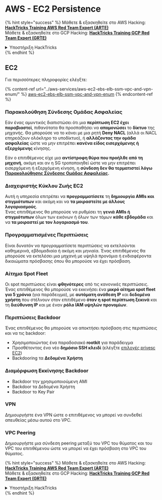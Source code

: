 # AWS - EC2 Persistence

{% hint style="success" %}
Μάθετε & εξασκηθείτε στο AWS Hacking:<img src="../../../.gitbook/assets/image (1) (1) (1) (1).png" alt="" data-size="line">[**HackTricks Training AWS Red Team Expert (ARTE)**](https://training.hacktricks.xyz/courses/arte)<img src="../../../.gitbook/assets/image (1) (1) (1) (1).png" alt="" data-size="line">\
Μάθετε & εξασκηθείτε στο GCP Hacking: <img src="../../../.gitbook/assets/image (2) (1).png" alt="" data-size="line">[**HackTricks Training GCP Red Team Expert (GRTE)**<img src="../../../.gitbook/assets/image (2) (1).png" alt="" data-size="line">](https://training.hacktricks.xyz/courses/grte)

<details>

<summary>Υποστήριξη HackTricks</summary>

* Ελέγξτε τα [**σχέδια συνδρομής**](https://github.com/sponsors/carlospolop)!
* **Εγγραφείτε στην** 💬 [**ομάδα Discord**](https://discord.gg/hRep4RUj7f) ή στην [**ομάδα telegram**](https://t.me/peass) ή **ακολουθήστε** μας στο **Twitter** 🐦 [**@hacktricks\_live**](https://twitter.com/hacktricks_live)**.**
* **Μοιραστείτε κόλπα hacking υποβάλλοντας PRs στα** [**HackTricks**](https://github.com/carlospolop/hacktricks) και [**HackTricks Cloud**](https://github.com/carlospolop/hacktricks-cloud) github repos.

</details>
{% endhint %}

## EC2

Για περισσότερες πληροφορίες ελέγξτε:

{% content-ref url="../aws-services/aws-ec2-ebs-elb-ssm-vpc-and-vpn-enum/" %}
[aws-ec2-ebs-elb-ssm-vpc-and-vpn-enum](../aws-services/aws-ec2-ebs-elb-ssm-vpc-and-vpn-enum/)
{% endcontent-ref %}

### Παρακολούθηση Σύνδεσης Ομάδας Ασφαλείας

Εάν ένας αμυντικός διαπιστώσει ότι μια **περίπτωση EC2 έχει παραβιαστεί**, πιθανότατα θα προσπαθήσει να **απομονώσει** το **δίκτυο** της μηχανής. Θα μπορούσε να το κάνει με μια ρητή **Deny NACL** (αλλά οι NACL επηρεάζουν ολόκληρο το υποδίκτυο), ή **αλλάζοντας την ομάδα ασφαλείας** ώστε να μην επιτρέπει **κανένα είδος εισερχόμενης ή εξερχόμενης** κίνησης.

Εάν ο επιτιθέμενος είχε μια **αντίστροφη θύρα που προήλθε από τη μηχανή**, ακόμη και αν η SG τροποποιηθεί ώστε να μην επιτρέπει εισερχόμενη ή εξερχόμενη κίνηση, η **σύνδεση δεν θα τερματιστεί λόγω** [**Παρακολούθησης Σύνδεσης Ομάδας Ασφαλείας**](https://docs.aws.amazon.com/AWSEC2/latest/UserGuide/security-group-connection-tracking.html)**.**

### Διαχειριστής Κύκλου Ζωής EC2

Αυτή η υπηρεσία επιτρέπει να **προγραμματίσετε** τη **δημιουργία AMIs και στιγμιότυπων** και ακόμη και να **τα μοιραστείτε με άλλους λογαριασμούς**.\
Ένας επιτιθέμενος θα μπορούσε να ρυθμίσει τη **γενιά AMIs ή στιγμιότυπων** όλων των εικόνων ή όλων των τόμων **κάθε εβδομάδα** και να **τα μοιραστεί με τον λογαριασμό του**.

### Προγραμματισμένες Περιπτώσεις

Είναι δυνατόν να προγραμματίσετε περιπτώσεις να εκτελούνται καθημερινά, εβδομαδιαία ή ακόμη και μηνιαία. Ένας επιτιθέμενος θα μπορούσε να εκτελέσει μια μηχανή με υψηλά προνόμια ή ενδιαφέροντα δικαιώματα πρόσβασης όπου θα μπορούσε να έχει πρόσβαση.

### Αίτημα Spot Fleet

Οι spot περιπτώσεις είναι **φθηνότερες** από τις κανονικές περιπτώσεις. Ένας επιτιθέμενος θα μπορούσε να εκκινήσει ένα **μικρό αίτημα spot fleet για 5 χρόνια** (για παράδειγμα), με **αυτόματη ανάθεση IP** και **δεδομένα χρήστη** που στέλνουν στον επιτιθέμενο **όταν η spot περίπτωση ξεκινά** και τη **διεύθυνση IP** και με έναν **ρόλο IAM υψηλών προνομίων**.

### Περιπτώσεις Backdoor

Ένας επιτιθέμενος θα μπορούσε να αποκτήσει πρόσβαση στις περιπτώσεις και να τις backdoor:

* Χρησιμοποιώντας ένα παραδοσιακό **rootkit** για παράδειγμα
* Προσθέτοντας ένα νέο **δημόσιο SSH κλειδί** (ελέγξτε [επιλογές privesc EC2](../aws-privilege-escalation/aws-ec2-privesc.md))
* Backdooring τα **Δεδομένα Χρήστη**

### **Διαμόρφωση Εκκίνησης Backdoor**

* Backdoor την χρησιμοποιούμενη AMI
* Backdoor τα Δεδομένα Χρήστη
* Backdoor το Key Pair

### VPN

Δημιουργήστε ένα VPN ώστε ο επιτιθέμενος να μπορεί να συνδεθεί απευθείας μέσω αυτού στο VPC.

### VPC Peering

Δημιουργήστε μια σύνδεση peering μεταξύ του VPC του θύματος και του VPC του επιτιθέμενου ώστε να μπορεί να έχει πρόσβαση στο VPC του θύματος.

{% hint style="success" %}
Μάθετε & εξασκηθείτε στο AWS Hacking:<img src="../../../.gitbook/assets/image (1) (1) (1) (1).png" alt="" data-size="line">[**HackTricks Training AWS Red Team Expert (ARTE)**](https://training.hacktricks.xyz/courses/arte)<img src="../../../.gitbook/assets/image (1) (1) (1) (1).png" alt="" data-size="line">\
Μάθετε & εξασκηθείτε στο GCP Hacking: <img src="../../../.gitbook/assets/image (2) (1).png" alt="" data-size="line">[**HackTricks Training GCP Red Team Expert (GRTE)**<img src="../../../.gitbook/assets/image (2) (1).png" alt="" data-size="line">](https://training.hacktricks.xyz/courses/grte)

<details>

<summary>Υποστήριξη HackTricks</summary>

* Ελέγξτε τα [**σχέδια συνδρομής**](https://github.com/sponsors/carlospolop)!
* **Εγγραφείτε στην** 💬 [**ομάδα Discord**](https://discord.gg/hRep4RUj7f) ή στην [**ομάδα telegram**](https://t.me/peass) ή **ακολουθήστε** μας στο **Twitter** 🐦 [**@hacktricks\_live**](https://twitter.com/hacktricks_live)**.**
* **Μοιραστείτε κόλπα hacking υποβάλλοντας PRs στα** [**HackTricks**](https://github.com/carlospolop/hacktricks) και [**HackTricks Cloud**](https://github.com/carlospolop/hacktricks-cloud) github repos.

</details>
{% endhint %}

